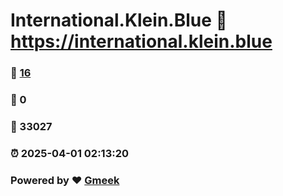 # International.Klein.Blue :link: https://international.klein.blue 
### :page_facing_up: [16](https://international.klein.blue/tag.html) 
### :speech_balloon: 0 
### :hibiscus: 33027 
### :alarm_clock: 2025-04-01 02:13:20 
### Powered by :heart: [Gmeek](https://github.com/Meekdai/Gmeek)
